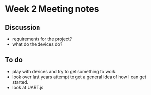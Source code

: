 # Week 2 Meeting notes

## Discussion

- requirements for the project?
- what do the devices do?

## To do

- play with devices and try to get something to work.
- look over last years attempt to get a general idea of how I can get started.
- look at UART.js
